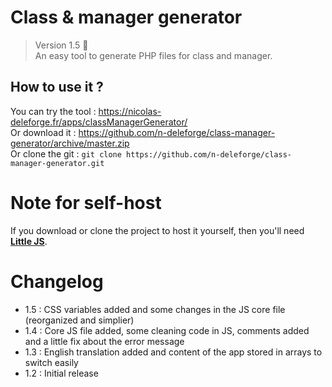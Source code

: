 # Class & manager generator

> Version 1.5 :memo:  
> An easy tool to generate PHP files for class and manager.

## How to use it ?

You can try the tool : https://nicolas-deleforge.fr/apps/classManagerGenerator/  
Or download it : https://github.com/n-deleforge/class-manager-generator/archive/master.zip  
Or clone the git : ```git clone https://github.com/n-deleforge/class-manager-generator.git```

# Note for self-host

If you download or clone the project to host it yourself, then you'll need [**Little JS**](https://github.com/n-deleforge/littleJS).

# Changelog

- 1.5 : CSS variables added and some changes in the JS core file (reorganized and simplier)
- 1.4 : Core JS file added, some cleaning code in JS, comments added and a little fix about the error message
- 1.3 : English translation added and content of the app stored in arrays to switch easily
- 1.2 : Initial release
